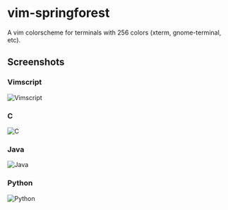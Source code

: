 # vim-springforest

A vim colorscheme for terminals with 256 colors (xterm, gnome-terminal, etc).

## Screenshots

### Vimscript

![Vimscript](https://github.com/downloads/ldx/vim-springforest/sf.png)

### C

![C](https://github.com/downloads/ldx/vim-springforest/sf_c.png)

### Java

![Java](https://github.com/downloads/ldx/vim-springforest/sf_java.png)

### Python

![Python](https://github.com/downloads/ldx/vim-springforest/sf_python.png)
